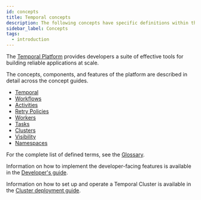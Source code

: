 ```yaml
---
id: concepts
title: Temporal concepts
description: The following concepts have specific definitions within the context of the Temporal Platform.
sidebar_label: Concepts
tags:
  - introduction
---
```


The [Temporal Platform](/temporal) provides developers a suite of effective tools for building reliable applications at scale.

The concepts, components, and features of the platform are described in detail across the concept guides.

- [Temporal](/temporal)
- [Workflows](/workflows)
- [Activities](/activities)
- [Retry Policies](/retry-policies)
- [Workers](/workers)
- [Tasks](/tasks)
- [Clusters](/clusters)
- [Visibility](/visibility)
- [Namespaces](/namespaces)

For the complete list of defined terms, see the [Glossary](/glossary).

Information on how to implement the developer-facing features is available in the [Developer's guide](/application-development).

Information on how to set up and operate a Temporal Cluster is available in the [Cluster deployment guide](/cluster-deployment).
